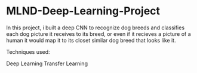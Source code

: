 # MLND-Deep-Learning-Project
In this project, i built a deep CNN to recognize dog breeds and classifies each dog picture it receives to its breed,
or even if it recieves a picture of a human it would map it to its closet similar dog breed that looks like it.


Techniques used:

Deep Learning
Transfer Learning


